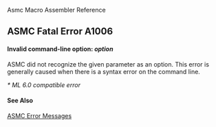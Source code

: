 Asmc Macro Assembler Reference

## ASMC Fatal Error A1006

#### Invalid command-line option: _option_

ASMC did not recognize the given parameter as an option. This error is generally caused when there is a syntax error on the command line.

_* ML 6.0 compatible error_

#### See Also

[ASMC Error Messages](readme.md)